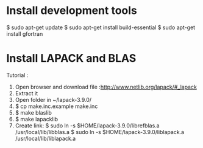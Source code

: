 # Install development tools
$ sudo apt-get update
$ sudo apt-get install build-essential
$ sudo apt-get install gfortran

# Install LAPACK and BLAS
Tutorial :
1. Open browser and download file :http://www.netlib.org/lapack/#_lapack
2. Extract it
3. Open folder in ~/lapack-3.9.0/
4. $ cp make.inc.example make.inc
5. $ make blaslib
6. $ make lapacklib
7. Create link:
$ sudo ln -s $HOME/lapack-3.9.0/librefblas.a /usr/local/lib/libblas.a
$ sudo ln -s $HOME/lapack-3.9.0/liblapack.a /usr/local/lib/liblapack.a

